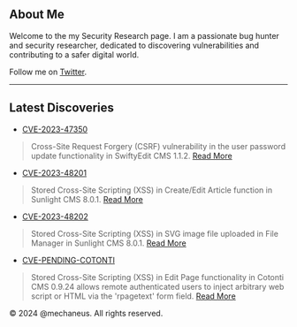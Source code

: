 ## About Me

Welcome to the my Security Research page. I am a passionate bug hunter and security researcher, dedicated to discovering vulnerabilities and contributing to a safer digital world.

Follow me on [Twitter](https://twitter.com/mechaneus).

---

## Latest Discoveries

- [CVE-2023-47350](CVE-2023-47350.md)
> Cross-Site Request Forgery (CSRF) vulnerability in the user password update functionality in SwiftyEdit CMS 1.1.2.
> [Read More](CVE-2023-47350.md)

- [CVE-2023-48201](CVE-2023-48201.md)
> Stored Cross-Site Scripting (XSS) in Create/Edit Article function in Sunlight CMS 8.0.1.
> [Read More](CVE-2023-48201.md)

- [CVE-2023-48202](CVE-2023-48202.md)
> Stored Cross-Site Scripting (XSS) in SVG image file uploaded in File Manager in Sunlight CMS 8.0.1.
> [Read More](CVE-2023-48202.md)

- [CVE-PENDING-COTONTI](CVE-PENDING-COTONTI.md)
> Stored Cross-Site Scripting (XSS) in Edit Page functionality in Cotonti CMS 0.9.24 allows remote authenticated users to inject arbitrary web script or HTML via the 'rpagetext' form field.
> [Read More](CVE-PENDING-COTONTI.md)

&copy; 2024 @mechaneus. All rights reserved.

